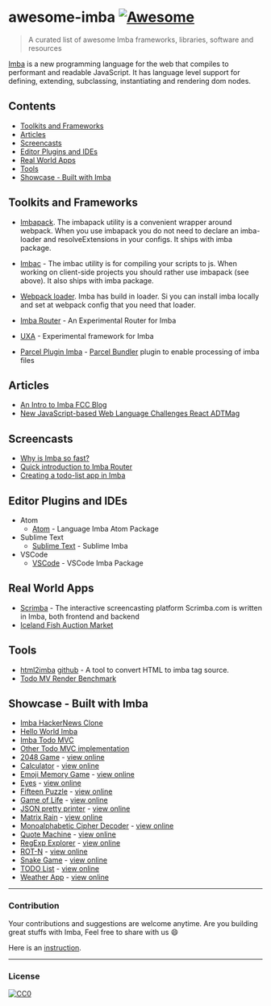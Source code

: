 # awesome-imba [![Awesome](https://cdn.rawgit.com/sindresorhus/awesome/d7305f38d29fed78fa85652e3a63e154dd8e8829/media/badge.svg)](https://github.com/sindresorhus/awesome)

> A curated list of awesome Imba frameworks, libraries, software and resources

[Imba](https://github.com/imba/imba) is a new programming language for the web that compiles to performant and readable 
JavaScript. It has language level support for defining, extending, subclassing, instantiating and rendering dom nodes.

## Contents
- [Toolkits and Frameworks](#toolkits-and-frameworks)
- [Articles](#articles)
- [Screencasts](#screencasts)
- [Editor Plugins and IDEs](#editor-plugins-and-ides)
- [Real World Apps](#real-world-apps)
- [Tools](#tools)
- [Showcase - Built with Imba](#showcase---built-with-imba)

## Toolkits and Frameworks

- [Imbapack](https://github.com/imba/imba/blob/master/bin/imbapack). The imbapack utility is a convenient wrapper around webpack. When you use imbapack you do not need to declare an imba-loader and resolveExtensions in your configs. It ships with imba package.
 
- [Imbac](https://github.com/imba/imba/blob/master/bin/imbac) - The imbac utility is for compiling your scripts to js. When working on client-side projects you should rather use imbapack (see above). It also ships with imba package. 

- [Webpack loader](https://github.com/imba/imba/blob/master/loader.js). Imba has build in loader. Si you can install imba locally and set at webpack config that you need that loader.

- [Imba Router](https://github.com/somebee/imba-router) - An Experimental Router for Imba
- [UXA](https://github.com/somebee/uxa) - Experimental framework for Imba 
- [Parcel Plugin Imba](https://github.com/imba/parcel-plugin-imba) - [Parcel Bundler](https://parceljs.org/) plugin to enable 
processing of imba files

## Articles

- [An Intro to Imba FCC Blog](https://github.com/koolamusic/awesome-imba)
- [New JavaScript-based Web Language Challenges React ADTMag](https://adtmag.com/articles/2016/01/14/imba-web-language.aspx)

## Screencasts
- [Why is Imba so fast?](https://scrimba.com/p/pJkZsB/c6B9rAM)
- [Quick introduction to Imba Router](https://scrimba.com/playlist/pMvYcg)
- [Creating a todo-list app in Imba](https://scrimba.com/p/pDzDSZ/cRvRMSB)


## Editor Plugins and IDEs

* Atom
	* [Atom](http://github.com/somebee/language-imba) - Language Imba Atom Package
* Sublime Text
	* [Sublime Text](http://github.com/somebee/sublime-imba) - Sublime Imba
* VSCode
	* [VSCode](http://github.com/somebee/vscode-imba) - VSCode Imba Package

## Real World Apps

- [Scrimba](http://scrimba.com) - The interactive screencasting platform Scrimba.com is written in Imba, both frontend and backend
- [Iceland Fish Auction Market](https://rsf.is)

## Tools

- [html2imba](http://konsumer.js.org/html2imba/) [github](https://github.com/konsumer/html2imba) - A tool to convert HTML to imba tag source.
- [Todo MV Render Benchmark](https://github.com/somebee/todomvc-render-benchmark)

## Showcase - Built with Imba

- [Imba HackerNews Clone](https://github.com/SamirHodzic/imba-capacitor-hn)
- [Hello World Imba](https://github.com/imba/hello-world-imba)
- [Imba Todo MVC](https://github.com/somebee/todomvc-imba)
- [Other Todo MVC implementation](https://github.com/shapkarin/imba-todo)
- [2048 Game](https://github.com/taw/imba-2048) - [view online](https://taw.github.io/imba-2048)
- [Calculator](https://github.com/taw/imba-calculator) - [view online](https://taw.github.io/imba-calculator) 
- [Emoji Memory Game](https://github.com/taw/imba-emoji-memory) - [view online](https://taw.github.io/imba-emoji-memory) 
- [Eyes](https://github.com/taw/imba-eyes) - [view online](https://taw.github.io/imba-eyes) 
- [Fifteen Puzzle](https://github.com/taw/imba-fifteen) - [view online](https://taw.github.io/imba-fifteen) 
- [Game of Life](https://github.com/taw/imba-game-of-life) - [view online](https://taw.github.io/imba-game-of-life)
- [JSON pretty printer](https://github.com/taw/imba-json-beautifier) - [view online](https://taw.github.io/imba-json-beautifier) 
- [Matrix Rain](https://github.com/taw/imba-matrix-rain) - [view online](https://taw.github.io/imba-matrix-rain) 
- [Monoalphabetic Cipher Decoder](https://github.com/taw/imba-monoalphabetic) - [view online](https://taw.github.io/imba-monoalphabetic) 
- [Quote Machine](https://github.com/taw/imba-quote-machine) - [view online](https://taw.github.io/imba-quote-machine) 
- [RegExp Explorer](https://github.com/taw/imba-regexp-explorer) - [view online](https://taw.github.io/imba-regexp-explorer)
- [ROT-N](https://github.com/taw/imba-rotn) - [view online](https://taw.github.io/imba-rotn)
- [Snake Game](https://github.com/taw/imba-snake) - [view online](https://taw.github.io/imba-snake)
- [TODO List](https://github.com/taw/imba-todo-list) - [view online](https://taw.github.io/imba-todo-list)
- [Weather App](https://github.com/taw/imba-weather) - [view online](https://taw.github.io/imba-weather)


---
### Contribution
Your contributions and suggestions are welcome anytime. Are you building great stuffs with Imba, Feel free to share with 
us :smile: 

Here is an [instruction](.github/CONTRIBUTING.md).

---

### License
[![CC0](http://mirrors.creativecommons.org/presskit/buttons/88x31/svg/cc-zero.svg)](http://creativecommons.org/publicdomain/zero/1.0/)
